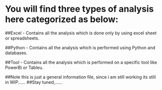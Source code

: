 # You will find three types of analysis here categorized as below:

##Excel - Contains all the analysis which is done only by using excel sheet or spreadsheets.

##Python - Contains all the analysis which is performed using Python and databases.

##Tool - Contains all the analysis which is performed on a specific tool like PowerBi or Tableu.



##Note this is just a general information file, since i am still working its still in WIP......
##Stay tuned,......
